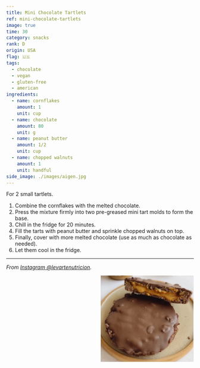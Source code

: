 ```yaml
---
title: Mini Chocolate Tartlets
ref: mini-chocolate-tartlets
image: true
time: 30
category: snacks
rank: D
origin: USA
flag: 🇺🇸
tags:
  - chocolate
  - vegan
  - gluten-free
  - american
ingredients:
  - name: cornflakes
    amount: 1
    unit: cup
  - name: chocolate
    amount: 80
    unit: g
  - name: peanut butter
    amount: 1/2
    unit: cup
  - name: chopped walnuts
    amount: 1
    unit: handful
side_image: ./images/aigen.jpg
---
```


For 2 small tartlets.

1. Combine the cornflakes with the melted chocolate. 
2. Press the mixture firmly into two pre-greased mini tart molds to form the base. 
3. Chill in the fridge for 20 minutes.
4. Fill the tarts with peanut butter and sprinkle chopped walnuts on top.
5. Finally, cover with more melted chocolate (use as much as chocolate as needed).
6. Let them cool in the fridge.

---

_From [Instagram @levartenutricion](https://www.instagram.com/reel/C7982TBvhGE/?utm_source=ig_web_copy_link&igsh=MzRlODBiNWFlZA==)._

<img src="images/mini_chocolate_tartlets.png" style="width:250px; float:right;"/>